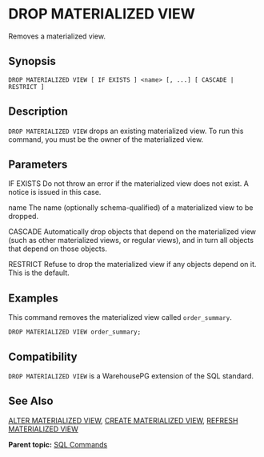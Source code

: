 # DROP MATERIALIZED VIEW 

Removes a materialized view.

## <a id="section2"></a>Synopsis 

``` {#sql_command_synopsis}
DROP MATERIALIZED VIEW [ IF EXISTS ] <name> [, ...] [ CASCADE | RESTRICT ]
```

## <a id="section3"></a>Description 

`DROP MATERIALIZED VIEW` drops an existing materialized view. To run this command, you must be the owner of the materialized view.

## <a id="section4"></a>Parameters 

IF EXISTS
Do not throw an error if the materialized view does not exist. A notice is issued in this case.

name
The name \(optionally schema-qualified\) of a materialized view to be dropped.

CASCADE
Automatically drop objects that depend on the materialized view \(such as other materialized views, or regular views\), and in turn all objects that depend on those objects.

RESTRICT
Refuse to drop the materialized view if any objects depend on it. This is the default.

## <a id="section6"></a>Examples 

This command removes the materialized view called `order_summary`.

```
DROP MATERIALIZED VIEW order_summary;
```

## <a id="section7"></a>Compatibility 

`DROP MATERIALIZED VIEW` is a WarehousePG extension of the SQL standard.

## <a id="section8"></a>See Also 

[ALTER MATERIALIZED VIEW](ALTER_MATERIALIZED_VIEW.html), [CREATE MATERIALIZED VIEW](CREATE_MATERIALIZED_VIEW.html), [REFRESH MATERIALIZED VIEW](REFRESH_MATERIALIZED_VIEW.html)

**Parent topic:** [SQL Commands](../sql_commands/sql_ref.html)

